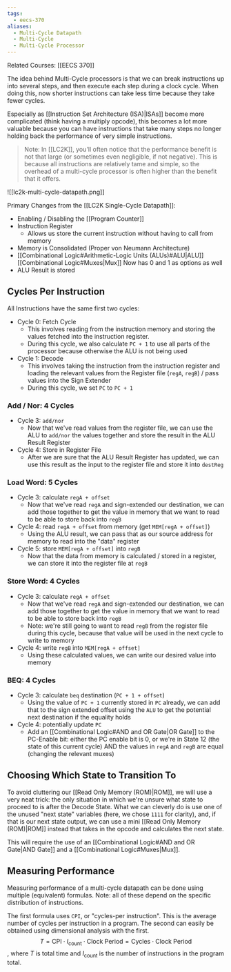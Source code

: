 ```yaml
---
tags:
  - eecs-370
aliases:
  - Multi-Cycle Datapath
  - Multi-Cycle
  - Multi-Cycle Processor
---
```

Related Courses: [[EECS 370]]

The idea behind Multi-Cycle processors is that we can break instructions up into several steps, and then execute each step during a clock cycle. When doing this, now shorter instructions can take less time because they take fewer cycles.

Especially as [[Instruction Set Architecture (ISA)|ISAs]] become more complicated (think having a multiply opcode), this becomes a lot more valuable because you can have instructions that take many steps no longer holding back the performance of very simple instructions.

> Note: In [[LC2K]], you'll often notice that the performance benefit is not that large (or sometimes even negligible, if not negative). This is because all instructions are relatively tame and simple, so the overhead of a multi-cycle processor is often higher than the benefit that it offers.


![[lc2k-multi-cycle-datapath.png]]

Primary Changes from the [[LC2K Single-Cycle Datapath]]:
- Enabling / Disabling the [[Program Counter]]
- Instruction Register
	- Allows us store the current instruction without having to call from memory
- Memory is Consolidated (Proper von Neumann Architecture)
- [[Combinational Logic#Arithmetic-Logic Units (ALUs)#ALU|ALU]] [[Combinational Logic#Muxes|Mux]] Now has 0 and 1 as options as well
- ALU Result is stored

## Cycles Per Instruction

All Instructions have the same first two cycles:

- Cycle 0: Fetch Cycle
	- This involves reading from the instruction memory and storing the values fetched into the instruction register.
	- During this cycle, we also calculate `PC + 1` to use all parts of the processor because otherwise the ALU is not being used
- Cycle 1: Decode
	- This involves taking the instruction from the instruction register and loading the relevant values from the Register file (`regA`, `regB`) / pass values into the Sign Extender
	- During this cycle, we set `PC` to `PC + 1`

### Add / Nor: 4 Cycles

- Cycle 3: `add/nor`
	- Now that we've read values from the register file, we can use the ALU to `add/nor` the values together and store the result in the ALU Result Register
- Cycle 4: Store in Register File
	- After we are sure that the ALU Result Register has updated, we can use this result as the input to the register file and store it into `destReg`

### Load Word: 5 Cycles

- Cycle 3: calculate `regA + offset`
	- Now that we've read `regA` and sign-extended our destination, we can add those together to get the value in memory that we want to read to be able to store back into `regB`
- Cycle 4: read `regA + offset` from memory (get `MEM[regA + offset]`)
	- Using the ALU result, we can pass that as our source address for memory to read into the "data" register
- Cycle 5: store `MEM[regA + offset]` into `regB`
	- Now that the data from memory is calculated / stored in a register, we can store it into the register file at `regB`

### Store Word: 4 Cycles

- Cycle 3: calculate `regA + offset`
	- Now that we've read `regA` and sign-extended our destination, we can add those together to get the value in memory that we want to read to be able to store back into `regB`
	- Note: we're still going to want to read `regB` from the register file during this cycle, because that value will be used in the next cycle to write to memory
- Cycle 4: write `regB` into `MEM[regA + offset]`
	- Using these calculated values, we can write our desired value into memory

### BEQ: 4 Cycles

- Cycle 3: calculate `beq` destination (`PC + 1 + offset`)
	- Using the value of `PC + 1` currently stored in `PC` already, we can add that to the sign extended offset using the `ALU` to get the potential next destination if the equality holds
- Cycle 4: potentially update `PC`
	- Add an [[Combinational Logic#AND and OR Gate|OR Gate]] to the PC-Enable bit: either the PC enable bit is 0, or we're in State 12 (the state of this current cycle) AND the values in `regA` and `regB` are equal (changing the relevant muxes)

## Choosing Which State to Transition To

To avoid cluttering our [[Read Only Memory (ROM)|ROM]], we will use a very neat trick: the only situation in which we're unsure what state to proceed to is after the Decode State. What we can cleverly do is use one of the unused "next state" variables (here, we chose `1111` for clarity), and, if that is our next state output, we can use a mini [[Read Only Memory (ROM)|ROM]] instead that takes in the opcode and calculates the next state.

This will require the use of an [[Combinational Logic#AND and OR Gate|AND Gate]] and a [[Combinational Logic#Muxes|Mux]].

## Measuring Performance

Measuring performance of a multi-cycle datapath can be done using multiple (equivalent) formulas. Note: all of these depend on the specific distribution of instructions.

The first formula uses `CPI`, or "cycles-per instruction". This is the average number of cycles per instruction in a program. The second can easily be obtained using dimensional analysis with the first. $$T=\text{CPI} \cdot I_{\text{count}} \cdot \text{Clock Period} = \text{Cycles} \cdot \text{Clock Period}$$, where $T$ is total time and $I_{\text{count}}$ is the number of instructions in the program total.